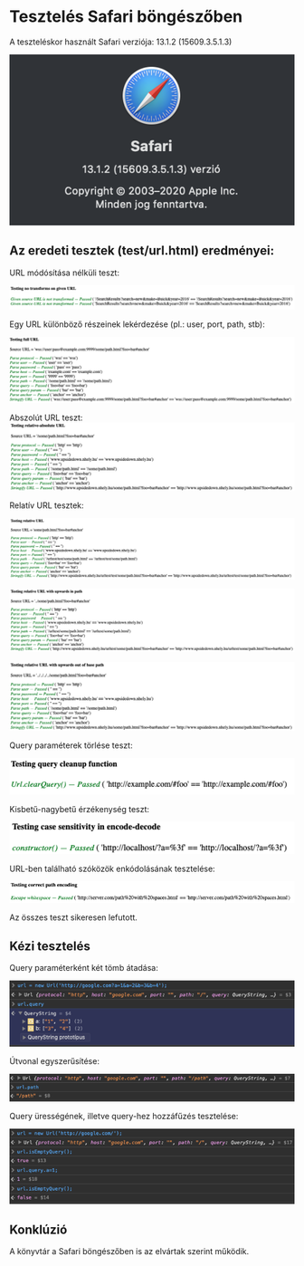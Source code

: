# Tesztelés Safari böngészőben
A teszteléskor használt Safari verziója: 13.1.2 (15609.3.5.1.3)

![](../img/safari_test/1.png)

## Az eredeti tesztek (test/url.html) eredményei:

URL módósítása nélküli teszt:

![](../img/safari_test/2.png)

Egy URL különböző részeinek lekérdezése (pl.: user, port, path, stb):

![](../img/safari_test/3.png)

Abszolút URL teszt: 
![](../img/safari_test/4.png)

Relatív URL tesztek:

![](../img/safari_test/5.png)

![](../img/safari_test/6.png)

![](../img/safari_test/7.png)

Query paraméterek törlése teszt:

![](../img/safari_test/10.png)

Kisbetű-nagybetű érzékenység teszt:

![](../img/safari_test/8.png)

URL-ben található szóközök enkódolásának tesztelése:

![](../img/safari_test/9.png)

Az összes teszt sikeresen lefutott.

## Kézi tesztelés

Query paraméterként két tömb átadása:

![](../img/safari_test/11.png)

Útvonal egyszerűsítése:

![](../img/safari_test/12.png)

Query ürességének, illetve query-hez hozzáfűzés tesztelése:

![](../img/safari_test/13.png)

## Konklúzió
A könyvtár a Safari böngészőben is az elvártak szerint működik.